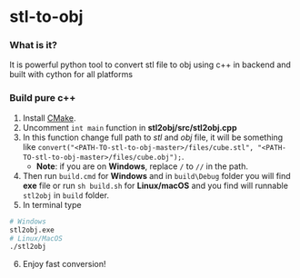 # stl-to-obj

### What is it?
It is powerful python tool to convert stl file to obj using c++ in backend and built 
with cython for all platforms

### Build pure c++
1) Install [CMake](https://cmake.org/install/). 
2) Uncomment `int main` function in **stl2obj/src/stl2obj.cpp** 
3) In this function change full path to *stl* and *obj* file, it will
be something like 
`convert("<PATH-TO-stl-to-obj-master>/files/cube.stl", "<PATH-TO-stl-to-obj-master>/files/cube.obj");`. 
   * **Note**: if you are on **Windows**, replace `/` to `//` in the path. 
4) Then run `build.cmd` for **Windows** and in `build\Debug` folder you will find **exe** file
or run `sh build.sh` for **Linux/macOS** and you find will runnable `stl2obj` in `build` folder.
5) In terminal type 
```bash
# Windows
stl2obj.exe
# Linux/MacOS
./stl2obj
```
6) Enjoy fast conversion!
